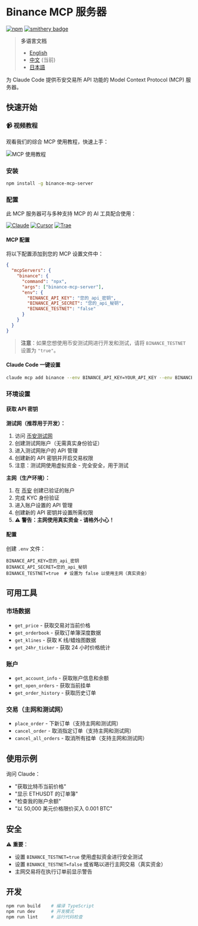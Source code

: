 # Binance MCP 服务器

[![npm](https://img.shields.io/npm/dt/binance-mcp-server?logo=npm)](https://www.npmjs.com/package/binance-mcp-server)
[![smithery badge](https://smithery.ai/badge/@ethancod1ng/binance-mcp-server)](https://smithery.ai/server/@ethancod1ng/binance-mcp-server)

> **多语言文档**
> - [English](../README.md)
> - [中文](README_zh.md) (当前)
> - [日本語](README_ja.md)

为 Claude Code 提供币安交易所 API 功能的 Model Context Protocol (MCP) 服务器。

## 快速开始

### 📹 视频教程

观看我们的综合 MCP 使用教程，快速上手：

![MCP 使用教程](docs/mcp-usage-tutorial.gif)



### 安装

```bash
npm install -g binance-mcp-server
```

### 配置

此 MCP 服务器可与多种支持 MCP 的 AI 工具配合使用：

[![Claude](https://img.shields.io/badge/Claude-FF6B35?style=for-the-badge&logo=anthropic&logoColor=white)](https://claude.ai)
[![Cursor](https://img.shields.io/badge/Cursor-000000?style=for-the-badge&logo=cursor&logoColor=white)](https://cursor.com)
[![Trae](https://img.shields.io/badge/Trae-00C851?style=for-the-badge&logo=ai&logoColor=white)](https://trae.ai)

#### MCP 配置

将以下配置添加到您的 MCP 设置文件中：
```json
{
  "mcpServers": {
    "binance": {
      "command": "npx",
      "args": ["binance-mcp-server"],
      "env": {
        "BINANCE_API_KEY": "您的_api_密钥",
        "BINANCE_API_SECRET": "您的_api_秘钥",
        "BINANCE_TESTNET": "false"
      }
    }
  }
}
```

> **注意**：如果您想使用币安测试网进行开发和测试，请将 `BINANCE_TESTNET` 设置为 `"true"`。

#### Claude Code 一键设置

```bash
claude mcp add binance --env BINANCE_API_KEY=YOUR_API_KEY --env BINANCE_API_SECRET=YOUR_API_SECRET --env BINANCE_TESTNET=false -- npx -y binance-mcp-server
```


### 环境设置

#### 获取 API 密钥

**测试网（推荐用于开发）：**
1. 访问 [币安测试网](https://testnet.binance.vision/)
2. 创建测试网账户（无需真实身份验证）
3. 进入测试网账户的 API 管理
4. 创建新的 API 密钥并开启交易权限
5. 注意：测试网使用虚拟资金 - 完全安全，用于测试

**主网（生产环境）：**
1. 在 [币安](https://www.binance.com/) 创建已验证的账户
2. 完成 KYC 身份验证
3. 进入账户设置的 API 管理
4. 创建新的 API 密钥并设置所需权限
5. ⚠️ **警告：主网使用真实资金 - 请格外小心！**

#### 配置

创建 `.env` 文件：
```env
BINANCE_API_KEY=您的_api_密钥
BINANCE_API_SECRET=您的_api_秘钥
BINANCE_TESTNET=true  # 设置为 false 以使用主网（真实资金）
```

## 可用工具

### 市场数据
- `get_price` - 获取交易对当前价格
- `get_orderbook` - 获取订单簿深度数据
- `get_klines` - 获取 K 线/蜡烛图数据
- `get_24hr_ticker` - 获取 24 小时价格统计

### 账户
- `get_account_info` - 获取账户信息和余额
- `get_open_orders` - 获取当前挂单
- `get_order_history` - 获取历史订单

### 交易（主网和测试网）
- `place_order` - 下新订单（支持主网和测试网）
- `cancel_order` - 取消指定订单（支持主网和测试网）
- `cancel_all_orders` - 取消所有挂单（支持主网和测试网）

## 使用示例

询问 Claude：
- "获取比特币当前价格"
- "显示 ETHUSDT 的订单簿"
- "检查我的账户余额"
- "以 50,000 美元价格限价买入 0.001 BTC"

## 安全

⚠️ **重要**：
- 设置 `BINANCE_TESTNET=true` 使用虚拟资金进行安全测试
- 设置 `BINANCE_TESTNET=false` 或省略以进行主网交易（真实资金）
- 主网交易将在执行订单前显示警告

## 开发

```bash
npm run build    # 编译 TypeScript
npm run dev      # 开发模式
npm run lint     # 运行代码检查
```